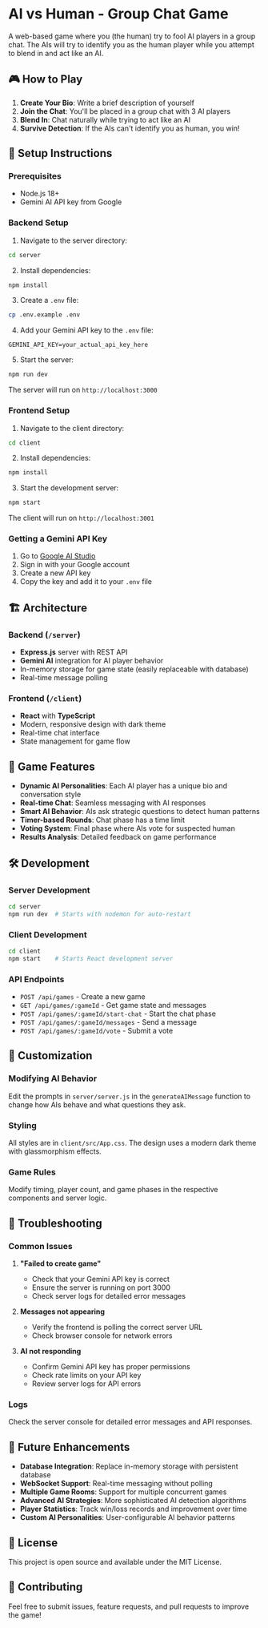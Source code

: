 # AI vs Human - Group Chat Game

A web-based game where you (the human) try to fool AI players in a group chat. The AIs will try to identify you as the human player while you attempt to blend in and act like an AI.

## 🎮 How to Play

1. **Create Your Bio**: Write a brief description of yourself
2. **Join the Chat**: You'll be placed in a group chat with 3 AI players
3. **Blend In**: Chat naturally while trying to act like an AI
4. **Survive Detection**: If the AIs can't identify you as human, you win!

## 🚀 Setup Instructions

### Prerequisites

- Node.js 18+ 
- Gemini AI API key from Google

### Backend Setup

1. Navigate to the server directory:
```bash
cd server
```

2. Install dependencies:
```bash
npm install
```

3. Create a `.env` file:
```bash
cp .env.example .env
```

4. Add your Gemini API key to the `.env` file:
```
GEMINI_API_KEY=your_actual_api_key_here
```

5. Start the server:
```bash
npm run dev
```

The server will run on `http://localhost:3000`

### Frontend Setup

1. Navigate to the client directory:
```bash
cd client
```

2. Install dependencies:
```bash
npm install
```

3. Start the development server:
```bash
npm start
```

The client will run on `http://localhost:3001`

### Getting a Gemini API Key

1. Go to [Google AI Studio](https://aistudio.google.com/)
2. Sign in with your Google account
3. Create a new API key
4. Copy the key and add it to your `.env` file

## 🏗️ Architecture

### Backend (`/server`)
- **Express.js** server with REST API
- **Gemini AI** integration for AI player behavior
- In-memory storage for game state (easily replaceable with database)
- Real-time message polling

### Frontend (`/client`)
- **React** with **TypeScript**
- Modern, responsive design with dark theme
- Real-time chat interface
- State management for game flow

## 🎯 Game Features

- **Dynamic AI Personalities**: Each AI player has a unique bio and conversation style
- **Real-time Chat**: Seamless messaging with AI responses
- **Smart AI Behavior**: AIs ask strategic questions to detect human patterns
- **Timer-based Rounds**: Chat phase has a time limit
- **Voting System**: Final phase where AIs vote for suspected human
- **Results Analysis**: Detailed feedback on game performance

## 🛠️ Development

### Server Development
```bash
cd server
npm run dev  # Starts with nodemon for auto-restart
```

### Client Development
```bash
cd client
npm start    # Starts React development server
```

### API Endpoints

- `POST /api/games` - Create a new game
- `GET /api/games/:gameId` - Get game state and messages
- `POST /api/games/:gameId/start-chat` - Start the chat phase
- `POST /api/games/:gameId/messages` - Send a message
- `POST /api/games/:gameId/vote` - Submit a vote

## 🎨 Customization

### Modifying AI Behavior
Edit the prompts in `server/server.js` in the `generateAIMessage` function to change how AIs behave and what questions they ask.

### Styling
All styles are in `client/src/App.css`. The design uses a modern dark theme with glassmorphism effects.

### Game Rules
Modify timing, player count, and game phases in the respective components and server logic.

## 🚨 Troubleshooting

### Common Issues

1. **"Failed to create game"**
   - Check that your Gemini API key is correct
   - Ensure the server is running on port 3000
   - Check server logs for detailed error messages

2. **Messages not appearing**
   - Verify the frontend is polling the correct server URL
   - Check browser console for network errors

3. **AI not responding**
   - Confirm Gemini API key has proper permissions
   - Check rate limits on your API key
   - Review server logs for API errors

### Logs
Check the server console for detailed error messages and API responses.

## 🔮 Future Enhancements

- **Database Integration**: Replace in-memory storage with persistent database
- **WebSocket Support**: Real-time messaging without polling
- **Multiple Game Rooms**: Support for multiple concurrent games
- **Advanced AI Strategies**: More sophisticated AI detection algorithms
- **Player Statistics**: Track win/loss records and improvement over time
- **Custom AI Personalities**: User-configurable AI behavior patterns

## 📝 License

This project is open source and available under the MIT License.

## 🤝 Contributing

Feel free to submit issues, feature requests, and pull requests to improve the game!
